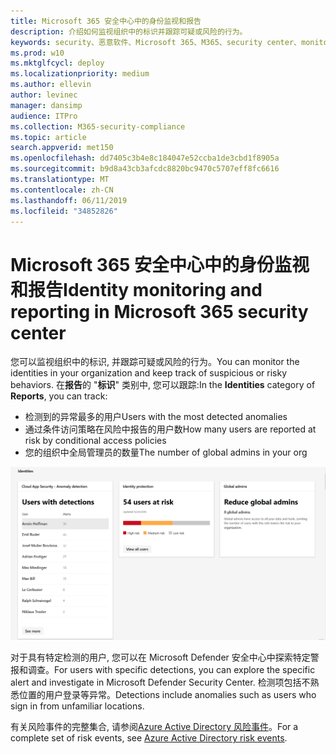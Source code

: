 ```yaml
---
title: Microsoft 365 安全中心中的身份监视和报告
description: 介绍如何监视组织中的标识并跟踪可疑或风险的行为。
keywords: security、恶意软件、Microsoft 365、M365、security center、monitor、report、identity
ms.prod: w10
ms.mktglfcycl: deploy
ms.localizationpriority: medium
ms.author: ellevin
author: levinec
manager: dansimp
audience: ITPro
ms.collection: M365-security-compliance
ms.topic: article
search.appverid: met150
ms.openlocfilehash: dd7405c3b4e8c184047e52ccba1de3cbd1f8905a
ms.sourcegitcommit: b9d8a43cb3afcdc8820bc9470c5707eff8fc6616
ms.translationtype: MT
ms.contentlocale: zh-CN
ms.lasthandoff: 06/11/2019
ms.locfileid: "34852826"
---
```

# <a name="identity-monitoring-and-reporting-in-microsoft-365-security-center"></a><span data-ttu-id="466e0-104">Microsoft 365 安全中心中的身份监视和报告</span><span class="sxs-lookup"><span data-stu-id="466e0-104">Identity monitoring and reporting in Microsoft 365 security center</span></span>

<span data-ttu-id="466e0-105">您可以监视组织中的标识, 并跟踪可疑或风险的行为。</span><span class="sxs-lookup"><span data-stu-id="466e0-105">You can monitor the identities in your organization and keep track of suspicious or risky behaviors.</span></span> <span data-ttu-id="466e0-106">在**报告**的 "**标识**" 类别中, 您可以跟踪:</span><span class="sxs-lookup"><span data-stu-id="466e0-106">In the **Identities** category of **Reports**, you can track:</span></span>

* <span data-ttu-id="466e0-107">检测到的异常最多的用户</span><span class="sxs-lookup"><span data-stu-id="466e0-107">Users with the most detected anomalies</span></span>
* <span data-ttu-id="466e0-108">通过条件访问策略在风险中报告的用户数</span><span class="sxs-lookup"><span data-stu-id="466e0-108">How many users are reported at risk by conditional access policies</span></span>
* <span data-ttu-id="466e0-109">您的组织中全局管理员的数量</span><span class="sxs-lookup"><span data-stu-id="466e0-109">The number of global admins in your org</span></span>

!["报表的标识类别" 页](./media/security-docs/identities.png)

<span data-ttu-id="466e0-111">对于具有特定检测的用户, 您可以在 Microsoft Defender 安全中心中探索特定警报和调查。</span><span class="sxs-lookup"><span data-stu-id="466e0-111">For users with specific detections, you can explore the specific alert and investigate in Microsoft Defender Security Center.</span></span> <span data-ttu-id="466e0-112">检测项包括不熟悉位置的用户登录等异常。</span><span class="sxs-lookup"><span data-stu-id="466e0-112">Detections include anomalies such as users who sign in from unfamiliar locations.</span></span>

<span data-ttu-id="466e0-113">有关风险事件的完整集合, 请参阅[Azure Active Directory 风险事件](https://docs.microsoft.com/azure/active-directory/reports-monitoring/concept-risk-events)。</span><span class="sxs-lookup"><span data-stu-id="466e0-113">For a complete set of risk events, see [Azure Active Directory risk events](https://docs.microsoft.com/azure/active-directory/reports-monitoring/concept-risk-events).</span></span>
